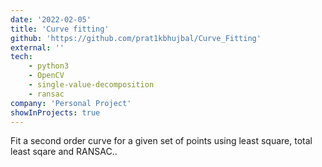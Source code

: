 ```yaml
---
date: '2022-02-05'
title: 'Curve fitting'
github: 'https://github.com/prat1kbhujbal/Curve_Fitting'
external: ''
tech: 
    - python3
    - OpenCV
    - single-value-decomposition
    - ransac
company: 'Personal Project'
showInProjects: true
---
```

Fit a second order curve for a given set of points using least square, total least sqare and RANSAC..

